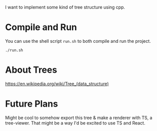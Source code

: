 I want to implement some kind of tree structure using cpp.

# Compile and Run

You can use the shell script `run.sh` to both compile and run the project.

`./run.sh`

# About Trees

https://en.wikipedia.org/wiki/Tree_(data_structure)

# Future Plans

Might be cool to somehow export this tree & make a renderer with TS, a tree-viewer. That might be a way I'd be excited to use TS and React.
